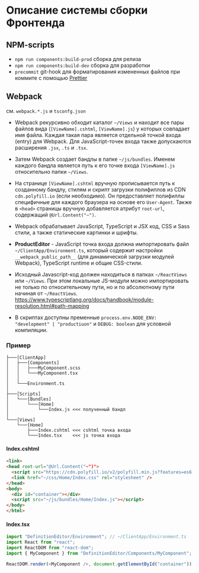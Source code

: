 # Описание системы сборки Фронтенда

## NPM-scripts

- `npm run components:build-prod` сборка для релиза
- `npm run components:build-dev` сборка для разработки
- `precommit` git-hook для форматирования измененных файлов при коммите
  с помощью [Prettier](https://prettier.io/)

## Webpack

см. `webpack.*.js` и `tsconfg.json`

- Webpack рекурсивно обходит каталог `~/Views` и находит все пары файлов
  вида (`[ViewName].cshtml`, `[ViewName].js`) у которых совпадает имя файла.
  Каждая такая пара является отдельной точкой входа (entry) для Webpack.
  Для JavaScript-точек входа также допускаются расширения `.jsx`, `.ts` и `.tsx`.

- Затем Webpack создает бандлы в папке `~/js/bundles`. Именем каждого бандла является
  путь к его точке входа `[ViewName].js` относительно папки `~/Views`.

- На странице `[ViewName].cshtml` вручную прописывается путь к созданному бандлу, стилям
  и скрипт загрузки полифиллов из CDN `cdn.polyfill.io` (если необходимо). Он предоставляет полифиллы
  специфичные для каждого браузера на основе его `User-Agent`. Также в `<head>` страницы
  вручную добавляется атрибут `root-url`, содержащий `@Url.Content("~")`.

- Webpack обрабатывает JavaScript, TypeScript и JSX код, CSS и Sass стили, а также
  статические картинки и шрифты.

- **ProductEditor** - JavaScript точка входа должна импортировать файл `~/ClientApp/Environment.ts`,
  который содержит настройки `__webpack_public_path__` (для динамической загрузки модулей Webpack),
  TypeScript runtime и общие CSS-стили.

- Исходный Javascript-код должен находиться в папках `~/ReactViews` или `~/Views`. При этом локальные
  JS-модули можно импортировать не только по относительному пути, но и по абсолютному пути начиная от `~/ReactViews`.
  https://www.typescriptlang.org/docs/handbook/module-resolution.html#path-mapping

- В скриптах доступны пременные `process.env.NODE_ENV: "development" | "productiuon"`
  и `DEBUG: boolean` для условной компиляции.

### Пример

```
├───[ClientApp]
│   ├───[Components]
│   │   ├───MyComponent.scss
│   │   └───MyComponent.tsx
│   │
│   └───Environment.ts
│
├───[Scripts]
│   └───[Bundles]
│       └───[Home]
│           └───Index.js <<< полученный бандл
│
└───[Views]
    └───[Home]
        ├───Index.cshtml <<< cshtml точка входа
        └───Index.tsx    <<< js точка входа
```

#### Index.cshtml

```html
<link>
<head root-url="@Url.Content("~")">
  <script src="https://cdn.polyfill.io/v2/polyfill.min.js?features=es6,fetch,Array.prototype.includes,Object.values,Object.entries,Element.prototype.closest"></script>
  <link href="~/css/Home/Index.css" rel="stylesheet" />
</head>
<body>
  <div id="container"></div>
  <script src="~/js/bundles/Home/Index.js"></script>
</body>
</html>
```

#### Index.tsx

```js
import "DefinitionEditor/Environment"; // ~/ClientApp/Environment.ts
import React from "react";
import ReactDOM from "react-dom";
import { MyComponent } from "DefinitionEditor/Components/MyComponent"; // ~/ClientApp/Components/MyComponent.tsx

ReactDOM.render(<MyComponent />, document.getElementById("container"));
```
